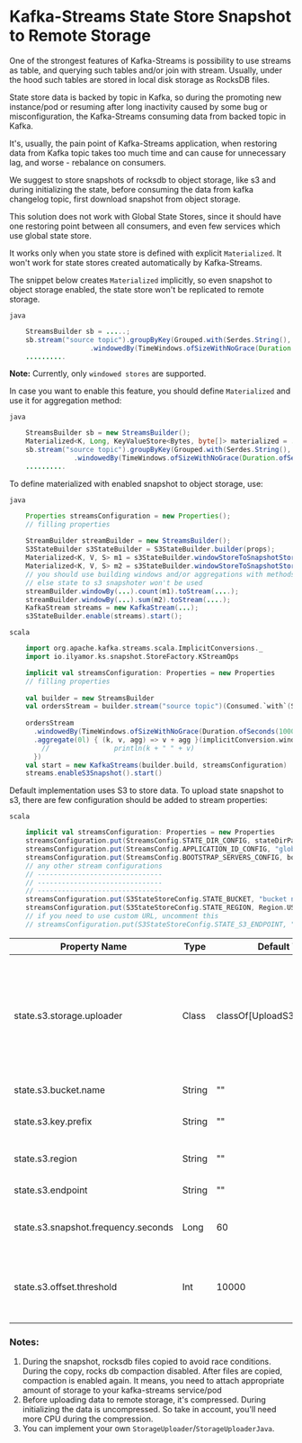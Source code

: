 Kafka-Streams State Store Snapshot to Remote Storage
============================================

One of the strongest features of Kafka-Streams is possibility to use streams as table, and querying such tables and/or join with stream.
Usually, under the hood such tables are stored in local disk storage as RocksDB files.

State store data is backed by topic in Kafka, so during the promoting new instance/pod or resuming after long inactivity caused by some bug or misconfiguration,
the Kafka-Streams consuming data from backed topic in Kafka.

It's, usually, the pain point of Kafka-Streams application, when restoring data from Kafka topic takes too much time and can cause for unnecessary lag, and worse - rebalance on consumers.

We suggest to store snapshots of rocksdb to object storage, like s3 and during initializing the state, before consuming the data from kafka changelog topic, first download snapshot from object storage.

This solution does not work with Global State Stores, since it should have one restoring point between all consumers, and even few services which use global state store.

It works only when you state store is defined with explicit `Materialized`. 
It won't work for state stores created automatically by Kafka-Streams.

The snippet below creates `Materialized` implicitly, so even snapshot to object storage enabled, the state store won't be replicated to remote storage.

`java`
```java
    StreamsBuilder sb = .....;
    sb.stream("source topic").groupByKey(Grouped.with(Serdes.String(), Serdes.String()))
                    .windowedBy(TimeWindows.ofSizeWithNoGrace(Duration.ofSeconds(5))).count();
    ..........
```

__Note:__ Currently, only `windowed stores` are supported.

In case you want to enable this feature, you should define `Materialized` and use it for aggregation method:

`java`
```java
    StreamsBuilder sb = new StreamsBuilder();
    Materialized<K, Long, KeyValueStore<Bytes, byte[]> materialized = .....;
    sb.stream("source topic").groupByKey(Grouped.with(Serdes.String(), Serdes.String()))
                .windowedBy(TimeWindows.ofSizeWithNoGrace(Duration.ofSeconds(5))).count(materialized);
    ..........
```

To define materialized with enabled snapshot to object storage, use:

`java`
```java
    Properties streamsConfiguration = new Properties();
    // filling properties
    
    StreamBuilder streamBuilder = new StreamsBuilder();
    S3StateBuilder s3StateBuilder = S3StateBuilder.builder(props);
    Materialized<K, V, S> m1 = s3StateBuilder.windowStoreToSnapshotStore(keySerde, valueSerde);
    Materialized<K, V, S> m2 = s3StateBuilder.windowStoreToSnapshotStore(keySerde, valueSerde);
    // you should use building windows and/or aggregations with methods receiving Materialized,
    // else state to s3 snapshoter won't be used
    streamBuilder.windowBy(...).count(m1).toStream(....);
    streamBuilder.windowBy(...).sum(m2).toStream(....);
    KafkaStream streams = new KafkaStream(...);
    s3StateBuilder.enable(streams).start();
```


`scala`
```scala
    import org.apache.kafka.streams.scala.ImplicitConversions._
    import io.ilyamor.ks.snapshot.StoreFactory.KStreamOps

    implicit val streamsConfiguration: Properties = new Properties
    // filling properties
  
    val builder = new StreamsBuilder
    val ordersStream = builder.stream("source topic")(Consumed.`with`(Serdes.String(), Serdes.Long())).groupByKey
    
    ordersStream
      .windowedBy(TimeWindows.ofSizeWithNoGrace(Duration.ofSeconds(1000000)))
      .aggregate(0l) { (k, v, agg) => v + agg }(implicitConversion.windowStoreToSnapshotStore).toStream.foreach((k, v) => {
        //                println(k + " " + v)
      })
    val start = new KafkaStreams(builder.build, streamsConfiguration)
    streams.enableS3Snapshot().start()
```

Default implementation uses S3 to store data. To upload state snapshot to s3, there are few configuration should be added to stream properties:


`scala`
```scala
    implicit val streamsConfiguration: Properties = new Properties
    streamsConfiguration.put(StreamsConfig.STATE_DIR_CONFIG, stateDirPath)
    streamsConfiguration.put(StreamsConfig.APPLICATION_ID_CONFIG, "global-stores-test")
    streamsConfiguration.put(StreamsConfig.BOOTSTRAP_SERVERS_CONFIG, bootstrapServers)
    // any other stream configurations
    // -------------------------------
    // -------------------------------
    // -------------------------------
    streamsConfiguration.put(S3StateStoreConfig.STATE_BUCKET, "bucket name")
    streamsConfiguration.put(S3StateStoreConfig.STATE_REGION, Region.US_EAST_1.id)
    // if you need to use custom URL, uncomment this
    // streamsConfiguration.put(S3StateStoreConfig.STATE_S3_ENDPOINT, "custom s3 endpoint url or minio URL")
```


| Property Name                       | Type   | Default Value                   | Required | Description                                                                                                                                                                      |
|-------------------------------------|--------|---------------------------------|----------|----------------------------------------------------------------------------------------------------------------------------------------------------------------------------------|
| state.s3.storage.uploader           | Class  | classOf[UploadS3ClientForStore] | __V__    | class to use for upload data to storage. Should implements `StorageUploader` trait in scala or `StorageUploaderJava` interface for java folks and should have empty constructor. |
| state.s3.bucket.name                | String | ""                              |          | S3 bucket to use to store state store.                                                                                                                                           |
| state.s3.key.prefix                 | String | ""                              |          | S3 bucket key prefix (a.k.a. sub folder) to store state store.                                                                                                                   |
| state.s3.region                     | String | ""                              |          | S3 region to use where to store state store.                                                                                                                                     |
| state.s3.endpoint                   | String | ""                              |          | Custom S3 endpoint (like MinIO).                                                                                                                                                 |
| state.s3.snapshot.frequency.seconds | Long   | 60                              |          | The frequency to flush state store to object storage in seconds.                                                                                                                 |
| state.s3.offset.threshold           | Int    | 10000                           |          | The threshold to restore data from s3. If the value is less, than restoring from kafka. Should be grater than 100.                                                               |

### Notes:

1. During the snapshot, rocksdb files copied to avoid race conditions. During the copy, rocks db compaction disabled. After files are copied, compaction is enabled again.
    It means, you need to attach appropriate amount of storage to your kafka-streams service/pod
2. Before uploading data to remote storage, it's compressed. During initializing the data is uncompressed. So take in account, you'll need more CPU during the compression.
3. You can implement your own `StorageUploader`/`StorageUploaderJava`.